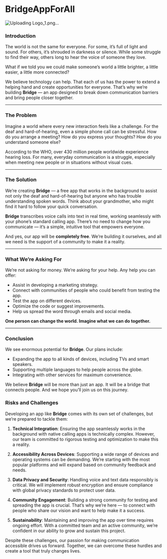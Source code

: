 # BridgeAppForAll

![Uploading Logo_1.png…]()



### **Introduction**  
The world is not the same for everyone. For some, it’s full of light and sound. For others, it’s shrouded in darkness or silence. While some struggle to find their way, others long to hear the voice of someone they love.  

What if we told you we could make someone’s world a little brighter, a little easier, a little more connected?  

We believe technology can help. That each of us has the power to extend a helping hand and create opportunities for everyone. That’s why we’re building **Bridge** — an app designed to break down communication barriers and bring people closer together.  

---

### **The Problem**  
Imagine a world where every new interaction feels like a challenge. For the deaf and hard-of-hearing, even a simple phone call can be stressful. How do you arrange a meeting? How do you express your thoughts? How do you understand someone else?  

According to the WHO, over 430 million people worldwide experience hearing loss. For many, everyday communication is a struggle, especially when meeting new people or in situations without visual cues.  

---

### **The Solution**  
We’re creating **Bridge** — a free app that works in the background to assist not only the deaf and hard-of-hearing but anyone who has trouble understanding spoken words. Think about your grandmother, who might find it hard to follow your quick conversation.  

**Bridge** transcribes voice calls into text in real time, working seamlessly with your phone’s standard calling app. There’s no need to change how you communicate — it’s a simple, intuitive tool that empowers everyone.  

And yes, our app will be **completely free**. We’re building it ourselves, and all we need is the support of a community to make it a reality.  

---

### **What We’re Asking For**  
We’re not asking for money. We’re asking for your help. Any help you can offer:  
- Assist in developing a marketing strategy.  
- Connect with communities of people who could benefit from testing the app.  
- Test the app on different devices.  
- Optimize the code or suggest improvements.  
- Help us spread the word through emails and social media.  

**One person can change the world. Imagine what we can do together.**  

---

### **Conclusion**  
We see enormous potential for **Bridge**. Our plans include:  
- Expanding the app to all kinds of devices, including TVs and smart speakers.  
- Supporting multiple languages to help people across the globe.  
- Integrating with other services for maximum convenience.  

We believe **Bridge** will be more than just an app. It will be a bridge that connects people. And we hope you’ll join us on this journey.  

### **Risks and Challenges**  
Developing an app like **Bridge** comes with its own set of challenges, but we’re prepared to tackle them:  

1. **Technical Integration**: Ensuring the app seamlessly works in the background with native calling apps is technically complex. However, our team is committed to rigorous testing and optimization to make this a reality.  

2. **Accessibility Across Devices**: Supporting a wide range of devices and operating systems can be demanding. We’re starting with the most popular platforms and will expand based on community feedback and needs.  

3. **Data Privacy and Security**: Handling voice and text data responsibly is critical. We will implement robust encryption and ensure compliance with global privacy standards to protect user data.  

4. **Community Engagement**: Building a strong community for testing and spreading the app is crucial. That’s why we’re here — to connect with people who share our vision and want to help make it a success.  

5. **Sustainability**: Maintaining and improving the app over time requires ongoing effort. With a committed team and an active community, we’re confident in our ability to grow and sustain this project.  

Despite these challenges, our passion for making communication accessible drives us forward. Together, we can overcome these hurdles and create a tool that truly changes lives.
